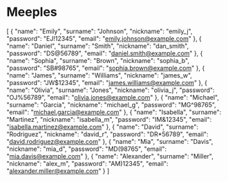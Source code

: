 # Meeples

[
  {
    "name": "Emily",
    "surname": "Johnson",
    "nickname": "emily_j",
    "password": "EJ!12345",
    "email": "emily.johnson@example.com"
  },
  {
    "name": "Daniel",
    "surname": "Smith",
    "nickname": "dan_smith",
    "password": "DS@56789",
    "email": "daniel.smith@example.com"
  },
  {
    "name": "Sophia",
    "surname": "Brown",
    "nickname": "sophia_b",
    "password": "SB#98765",
    "email": "sophia.brown@example.com"
  },
  {
    "name": "James",
    "surname": "Williams",
    "nickname": "james_w",
    "password": "JW$12345",
    "email": "james.williams@example.com"
  },
  {
    "name": "Olivia",
    "surname": "Jones",
    "nickname": "olivia_j",
    "password": "OJ%56789",
    "email": "olivia.jones@example.com"
  },
  {
    "name": "Michael",
    "surname": "Garcia",
    "nickname": "michael_g",
    "password": "MG^98765",
    "email": "michael.garcia@example.com"
  },
  {
    "name": "Isabella",
    "surname": "Martinez",
    "nickname": "isabella_m",
    "password": "IM&12345",
    "email": "isabella.martinez@example.com"
  },
  {
    "name": "David",
    "surname": "Rodriguez",
    "nickname": "david_r",
    "password": "DR*56789",
    "email": "david.rodriguez@example.com"
  },
  {
    "name": "Mia",
    "surname": "Davis",
    "nickname": "mia_d",
    "password": "MD(98765",
    "email": "mia.davis@example.com"
  },
  {
    "name": "Alexander",
    "surname": "Miller",
    "nickname": "alex_m",
    "password": "AM)12345",
    "email": "alexander.miller@example.com"
  }
]